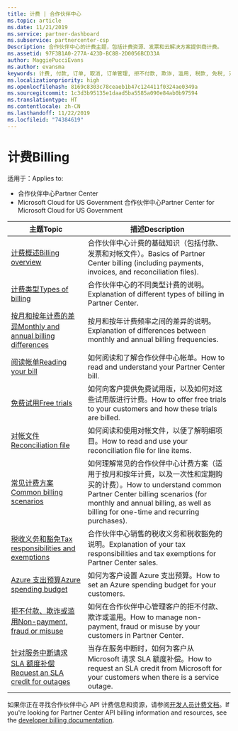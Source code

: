 ```yaml
---
title: 计费 | 合作伙伴中心
ms.topic: article
ms.date: 11/21/2019
ms.service: partner-dashboard
ms.subservice: partnercenter-csp
Description: 合作伙伴中心的计费主题，包括计费资源、发票和云解决方案提供商计费。
ms.assetid: 97F3B1A0-277A-423D-BC8B-2D0056BCD33A
author: MaggiePucciEvans
ms.author: evansma
keywords: 计费, 付款, 订单, 取消, 订单管理, 拒不付款, 欺诈, 滥用, 税款, 免税, 对帐文件
ms.localizationpriority: high
ms.openlocfilehash: 8169c8303c78ceaeb1b47c124411f0324ae0349a
ms.sourcegitcommit: 1c3d3b95135e1daad5ba5585a090e84ab0b97594
ms.translationtype: HT
ms.contentlocale: zh-CN
ms.lasthandoff: 11/22/2019
ms.locfileid: "74384619"
---
```

# <a name="billing"></a><span data-ttu-id="acc80-104">计费</span><span class="sxs-lookup"><span data-stu-id="acc80-104">Billing</span></span>

<span data-ttu-id="acc80-105">适用于：</span><span class="sxs-lookup"><span data-stu-id="acc80-105">Applies to:</span></span>

- <span data-ttu-id="acc80-106">合作伙伴中心</span><span class="sxs-lookup"><span data-stu-id="acc80-106">Partner Center</span></span>
- <span data-ttu-id="acc80-107">Microsoft Cloud for US Government 合作伙伴中心</span><span class="sxs-lookup"><span data-stu-id="acc80-107">Partner Center for Microsoft Cloud for US Government</span></span>

| <span data-ttu-id="acc80-108">主题</span><span class="sxs-lookup"><span data-stu-id="acc80-108">Topic</span></span> | <span data-ttu-id="acc80-109">描述</span><span class="sxs-lookup"><span data-stu-id="acc80-109">Description</span></span> |
| ----- | ----------- |
| [<span data-ttu-id="acc80-110">计费概述</span><span class="sxs-lookup"><span data-stu-id="acc80-110">Billing overview</span></span>](billing-basics.md) | <span data-ttu-id="acc80-111">合作伙伴中心计费的基础知识（包括付款、发票和对帐文件）。</span><span class="sxs-lookup"><span data-stu-id="acc80-111">Basics of Partner Center billing (including payments, invoices, and reconciliation files).</span></span> |
| [<span data-ttu-id="acc80-112">计费类型</span><span class="sxs-lookup"><span data-stu-id="acc80-112">Types of billing</span></span>](billing-different-types.md) | <span data-ttu-id="acc80-113">合作伙伴中心的不同类型计费的说明。</span><span class="sxs-lookup"><span data-stu-id="acc80-113">Explanation of different types of billing in Partner Center.</span></span> |
| [<span data-ttu-id="acc80-114">按月和按年计费的差异</span><span class="sxs-lookup"><span data-stu-id="acc80-114">Monthly and annual billing differences</span></span>](billing-annual-monthly.md) | <span data-ttu-id="acc80-115">按月和按年计费频率之间的差异的说明。</span><span class="sxs-lookup"><span data-stu-id="acc80-115">Explanation of differences between monthly and annual billing frequencies.</span></span> |
| [<span data-ttu-id="acc80-116">阅读帐单</span><span class="sxs-lookup"><span data-stu-id="acc80-116">Reading your bill</span></span>](read-your-bill.md) | <span data-ttu-id="acc80-117">如何阅读和了解合作伙伴中心帐单。</span><span class="sxs-lookup"><span data-stu-id="acc80-117">How to read and understand your Partner Center bill.</span></span> |
| [<span data-ttu-id="acc80-118">免费试用</span><span class="sxs-lookup"><span data-stu-id="acc80-118">Free trials</span></span>](offer-your-customers-trials-of-microsoft-products.md) | <span data-ttu-id="acc80-119">如何向客户提供免费试用版，以及如何对这些试用版进行计费。</span><span class="sxs-lookup"><span data-stu-id="acc80-119">How to offer free trials to your customers and how these trials are billed.</span></span> |
| [<span data-ttu-id="acc80-120">对帐文件</span><span class="sxs-lookup"><span data-stu-id="acc80-120">Reconciliation file</span></span>](use-the-reconciliation-files.md) | <span data-ttu-id="acc80-121">如何阅读和使用对帐文件，以便了解明细项目。</span><span class="sxs-lookup"><span data-stu-id="acc80-121">How to read and use your reconciliation file for line items.</span></span> |
| [<span data-ttu-id="acc80-122">常见计费方案</span><span class="sxs-lookup"><span data-stu-id="acc80-122">Common billing scenarios</span></span>](common-billing-scenarios.md) | <span data-ttu-id="acc80-123">如何理解常见的合作伙伴中心计费方案（适用于按月和按年计费，以及一次性和定期购买的计费）。</span><span class="sxs-lookup"><span data-stu-id="acc80-123">How to understand common Partner Center billing scenarios (for monthly and annual billing, as well as billing for one-time and recurring purchases).</span></span> |
| [<span data-ttu-id="acc80-124">税收义务和豁免</span><span class="sxs-lookup"><span data-stu-id="acc80-124">Tax responsibilities and exemptions</span></span>](tax-and-tax-exemptions.md) | <span data-ttu-id="acc80-125">合作伙伴中心销售的税收义务和税收豁免的说明。</span><span class="sxs-lookup"><span data-stu-id="acc80-125">Explanation of your tax responsibilities and tax exemptions for Partner Center sales.</span></span> |
| [<span data-ttu-id="acc80-126">Azure 支出预算</span><span class="sxs-lookup"><span data-stu-id="acc80-126">Azure spending budget</span></span>](set-an-azure-spending-budget-for-your-customers.md) | <span data-ttu-id="acc80-127">如何为客户设置 Azure 支出预算。</span><span class="sxs-lookup"><span data-stu-id="acc80-127">How to set an Azure spending budget for your customers.</span></span> |
| [<span data-ttu-id="acc80-128">拒不付款、欺诈或滥用</span><span class="sxs-lookup"><span data-stu-id="acc80-128">Non-payment, fraud or misuse</span></span>](non-payment--fraud--or-misuse.md) | <span data-ttu-id="acc80-129">如何在合作伙伴中心管理客户的拒不付款、欺诈或滥用。</span><span class="sxs-lookup"><span data-stu-id="acc80-129">How to manage non-payment, fraud or misuse by your customers in Partner Center.</span></span> |
| [<span data-ttu-id="acc80-130">针对服务中断请求 SLA 额度补偿</span><span class="sxs-lookup"><span data-stu-id="acc80-130">Request an SLA credit for outages</span></span>](request-credit.md) | <span data-ttu-id="acc80-131">当存在服务中断时，如何为客户从 Microsoft 请求 SLA 额度补偿。</span><span class="sxs-lookup"><span data-stu-id="acc80-131">How to request an SLA credit from Microsoft for your customers when there is a service outage.</span></span> |

<span data-ttu-id="acc80-132">如果你正在寻找合作伙伴中心 API 计费信息和资源，请参阅[开发人员计费文档](https://docs.microsoft.com/partner-center/develop/manage-billing)。</span><span class="sxs-lookup"><span data-stu-id="acc80-132">If you're looking for Partner Center API billing information and resources, see the [developer billing documentation](https://docs.microsoft.com/partner-center/develop/manage-billing).</span></span>
